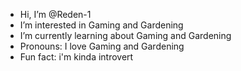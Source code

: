 - Hi, I’m @Reden-1
- I’m interested in Gaming and Gardening
- I’m currently learning about Gaming and Gardening
- Pronouns: I love Gaming and Gardening 
- Fun fact: i'm kinda introvert 

<!---
Reden-1/Reden-1 is a ✨ special ✨ repository because its `README.md` (this file) appears on your GitHub profile.
You can click the Preview link to take a look at your changes.
--->
